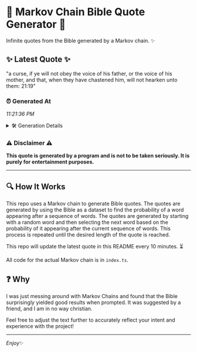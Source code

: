 # 📖 Markov Chain Bible Quote Generator 📖

Infinite quotes from the Bible generated by a Markov chain. ✨

## ✨ Latest Quote ✨
"a curse, if ye will not obey the voice of his father, or the voice of his mother, and that, when they have chastened him, will not hearken unto them: 21:19"

### ⏰ Generated At
*11:21:36 PM*

<details>
    <summary>🛠️ Generation Details</summary>
    <p>
        <strong>🌱 Seed:</strong> a<br>
        <strong>🔄 Iterations:</strong> 30<br>
        <strong>📜 Context History:</strong><br>[ a ]: curse,<br>[ a, curse, ]: if<br>[ a, curse,, if ]: ye<br>[ a, curse,, if, ye ]: will<br>[ a, curse,, if, ye, will ]: not<br>[ a, curse,, if, ye, will, not ]: obey<br>[ curse,, if, ye, will, not, obey ]: the<br>[ if, ye, will, not, obey, the ]: voice<br>[ ye, will, not, obey, the, voice ]: of<br>[ will, not, obey, the, voice, of ]: his<br>[ not, obey, the, voice, of, his ]: father,<br>[ obey, the, voice, of, his, father, ]: or<br>[ the, voice, of, his, father,, or ]: the<br>[ voice, of, his, father,, or, the ]: voice<br>[ of, his, father,, or, the, voice ]: of<br>[ his, father,, or, the, voice, of ]: his<br>[ father,, or, the, voice, of, his ]: mother,<br>[ or, the, voice, of, his, mother, ]: and<br>[ the, voice, of, his, mother,, and ]: that,<br>[ voice, of, his, mother,, and, that, ]: when<br>[ of, his, mother,, and, that,, when ]: they<br>[ his, mother,, and, that,, when, they ]: have<br>[ mother,, and, that,, when, they, have ]: chastened<br>[ and, that,, when, they, have, chastened ]: him,<br>[ that,, when, they, have, chastened, him, ]: will<br>[ when, they, have, chastened, him,, will ]: not<br>[ they, have, chastened, him,, will, not ]: hearken<br>[ have, chastened, him,, will, not, hearken ]: unto<br>[ chastened, him,, will, not, hearken, unto ]: them:<br>[ him,, will, not, hearken, unto, them: ]: 21:19<br>
    </p>
</details>

### ⚠️ Disclaimer ⚠️
**This quote is generated by a program and is not to be taken seriously. It is purely for entertainment purposes.**

---

## 🔍 How It Works

This repo uses a Markov chain to generate Bible quotes. The quotes are generated by using the Bible as a dataset to find the probability of a word appearing after a sequence of words. The quotes are generated by starting with a random word and then selecting the next word based on the probability of it appearing after the current sequence of words. This process is repeated until the desired length of the quote is reached.

This repo will update the latest quote in this README every 10 minutes. ⏳

All code for the actual Markov chain is in `index.ts`.

## ❓ Why

I was just messing around with Markov Chains and found that the Bible surprisingly yielded good results when prompted. 
It was suggested by a friend, and I am in no way christian.

Feel free to adjust the text further to accurately reflect your intent and experience with the project!

---

*Enjoy*✨
